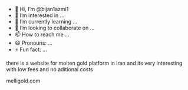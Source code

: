 - 👋 Hi, I’m @bijan1azmi1
- 👀 I’m interested in ...
- 🌱 I’m currently learning ...
- 💞️ I’m looking to collaborate on ...
- 📫 How to reach me ...
- 😄 Pronouns: ...
- ⚡ Fun fact: ...

<!---
bijan1azmi1/bijan1azmi1 is a ✨ special ✨ repository because its `README.md` (this file) appears on your GitHub profile.
You can click the Preview link to take a look at your changes.
--->

there is a website for molten gold platform in iran and its very interesting with low fees and no aditional costs

melligold.com
